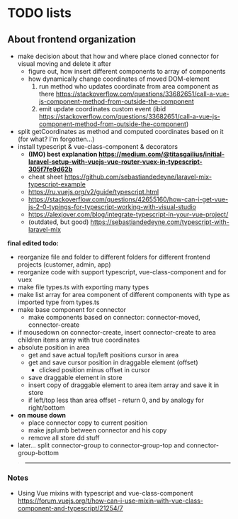 # TODO lists

## About frontend organization

- make decision about that how and where place cloned connector for visual moving and delete it after
  - figure out, how insert different components to array of components
  - how dynamically change coordinates of moved DOM-element
    1. run method who updates coordinate from area component as there <https://stackoverflow.com/questions/33682651/call-a-vue-js-component-method-from-outside-the-component>
    2. emit update coordinates custom event (ibid <https://stackoverflow.com/questions/33682651/call-a-vue-js-component-method-from-outside-the-component>)
- split getCoordinates as method and computed coordinates based on it (for what? I'm forgotten...)
- install typescript & vue-class-component & decorators
  - **(IMO) best explanation <https://medium.com/@titasgailius/initial-laravel-setup-with-vuejs-vue-router-vuex-in-typescript-305f7fe9d62b>**
  - cheat sheet <https://github.com/sebastiandedeyne/laravel-mix-typescript-example>
  - <https://ru.vuejs.org/v2/guide/typescript.html>
  - <https://stackoverflow.com/questions/42655160/how-can-i-get-vue-js-2-0-typings-for-typescript-working-with-visual-studio>
  - <https://alexjover.com/blog/integrate-typescript-in-your-vue-project/>
  - (outdated, but good) <https://sebastiandedeyne.com/typescript-with-laravel-mix>

**final edited todo:**
- reorganize file and folder to different folders for different frontend projects (customer, admin, app)
- reorganize code with support typescript, vue-class-component and for vuex
- make file types.ts with exporting many types
- make list array for area component of different components with type as imported type from types.ts
- make base component for connector
  - make components based on connector: connector-moved, connector-create
- if mousedown on connector-create, insert connector-create to area children items array with true coordinates
- absolute position in area
  - get and save actual top/left positions cursor in area
  - get and save cursor position in draggable element (offset)
    - clicked position minus offset in cursor
  - save draggable element in store
  - insert copy of draggable element to area item array and save it in store
  - if left/top less than area offset - return 0, and by analogy for right/bottom
- **on mouse down**
  - place connector copy to current position
  - make jsplumb between connector and his copy
  - remove all store dd stuff
- later... split connector-group to connector-group-top and connector-group-bottom


> ---

### Notes
+ Using Vue mixins with typescript and vue-class-component <https://forum.vuejs.org/t/how-can-i-use-mixin-with-vue-class-component-and-typescript/21254/7>


